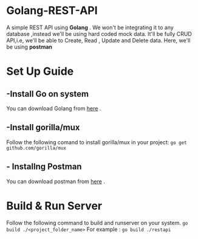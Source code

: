 # Golang-REST-API
A simple REST API using **Golang** . We won't be integrating it to any database ,instead we'll be using hard coded  mock data.
It'll be fully CRUD API,i.e, we'll be able to Create, Read , Update and Delete data.
Here, we'll be using **postman**

# Set Up Guide
## -Install Go on system 
 You can download Golang from [here](https://golang.org/dl/) .
## -Install gorilla/mux
Follow the following comand to install gorilla/mux in your project:
`go get github.com/gorilla/mux`
## - Installng Postman
You can download postman from [here](https://www.postman.com/downloads/) .

# Build & Run Server
Follow the following command to build and runserver on your system.
`go build ./<project_folder_name>`
For example :
`go build ./restapi`

